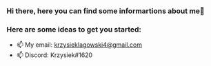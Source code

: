 ### Hi there, here you can find some informartions about me👋

### Here are some ideas to get you started:
- 📫 My email: krzysieklagowski4@gmail.com
- 📫 Discord: Krzysiek#1620



